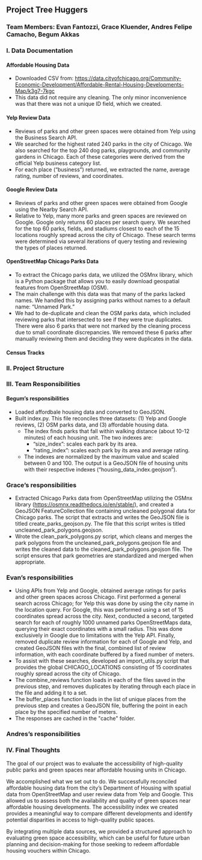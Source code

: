 ## Project Tree Huggers
### Team Members: Evan Fantozzi, Grace Kluender, Andres Felipe Camacho, Begum Akkas

### I. Data Documentation

#### Affordable Housing Data
- Downloaded CSV from: https://data.cityofchicago.org/Community-Economic-Development/Affordable-Rental-Housing-Developments-Map/k3g7-7kgc
- This data did not require any cleaning. The only minor inconvenience was that there was not a unique ID field, which we created. 

#### Yelp Review Data
- Reviews of parks and other green spaces were obtained from Yelp using the Business Search API. 
- We searched for the highest rated 240 parks in the city of Chicago. We also searched for the top 240 dog parks, playgrounds, and community gardens in Chicago. Each of these categories were derived from the official Yelp business category list.
- For each place (“business”) returned, we extracted the name, average rating, number of reviews, and coordinates.  

#### Google Review Data
- Reviews of parks and other green spaces were obtained from Google using the Nearby Search API.
- Relative to Yelp, many more parks and green spaces are reviewed on Google. 
Google only returns 60 places per search query. We searched for the top 60 parks, fields, and stadiums closest to each of the 15 locations roughly spread across the city of Chicago. These search terms were determined via several iterations of query testing and reviewing the types of places returned.

#### OpenStreetMap Chicago Parks Data
- To extract the Chicago parks data, we utilized the OSMnx library, which is a Python package that allows you to easily download geospatial features from OpenStreetMap (OSM).
- The main challenge with this data was that many of the parks lacked names. We handled this by assigning parks without names to a default name: “Unnamed Park.”
- We had to de-duplicate and clean the OSM parks data, which included reviewing parks that intersected to see if they were true duplicates. There were also 6 parks that were not marked by the cleaning process due to small coordinate discrepancies. We removed these 6 parks after manually reviewing them and deciding they were duplicates in the data.

#### Census Tracks


### II. Project Structure



### III. Team Responsibilities

#### Begum’s responsibilities
- Loaded affordbale housing data and converted to GeoJSON.
- Built index.py. This file reconciles three datasets: (1) Yelp and Google reviews, (2) OSM parks data, and (3) affordable housing data. 
    - The index finds parks that fall within walking distance (about 10-12 minutes) of each housing unit. The two indexes are:
        - “size_index”: scales each park by its area.
        - “rating_index”: scales each park by its area and average rating.
    - The indexes are normalized by the maximum value and scaled between 0 and 100. The output is a GeoJSON file of housing units with their respective indexes (“housing_data_index.geojson”).
     

### Grace’s responsibilities
- Extracted Chicago Parks data from OpenStreetMap utilizing the OSMnx library (https://osmnx.readthedocs.io/en/stable/), and created a GeoJSON FeatureCollection file containing uncleaned polygonal data for Chicago parks. The script that extracts and writes the GeoJSON file is titled create_parks_geojson.py. The file that this script writes is titled uncleaned_park_polygons.geojson.
- Wrote the clean_park_polygons.py script, which cleans and merges the park polygons from the uncleaned_park_polygons.geojson file and writes the cleaned data to the cleaned_park_polygons.geojson file. The script ensures that park geometries are standardized and merged when appropriate.

### Evan’s responsibilities
- Using APIs from Yelp and Google, obtained average ratings for parks and other green spaces across Chicago. First performed a general search across Chicago; for Yelp this was done by using the city name in the location query. For Google, this was performed using a set of 15 coordinates spread across the city. Next, conducted a second, targeted search for each of roughly 1000 unnamed parks OpenStreetMaps data, querying their exact coordinates with a small radius. This was done exclusively in Google due to limitations with the Yelp API. Finally, removed duplicate review information for each of Google and Yelp, and created GeoJSON files with the final, combined list of review information, with each coordinate buffered by a fixed number of meters.
- To assist with these searches, developed an import_utils.py script that provides the global CHICAGO_LOCATIONS consisting of 15 coordinates roughly spread across the city of Chicago.
- The combine_reviews function loads in each of the files saved in the previous step, and removes duplicates by iterating through each place in the file and adding it to a set.
- The buffer_places function loads in the list of unique places from the previous step and creates a GeoJSON file, buffering the point in each place by the specified number of meters. 
- The responses are cached in the "cache" folder. 



### Andres’s responsibilities



### IV. Final Thoughts

The goal of our project was to evaluate the accessibility of high-quality public parks and green spaces near affordable housing units in Chicago. 

We accomplished what we set out to do. We successfully reconciled affordable housing data from the city’s Department of Housing with spatial data from OpenStreetMap and user review data from Yelp and Google. This allowed us to assess both the availability and quality of green spaces near affordable housing developments. The accessibility index we created provides a meaningful way to compare different developments and identify potential disparities in access to high-quality public spaces.

By integrating multiple data sources, we provided a structured approach to evaluating green space accessibility, which can be useful for future urban planning and decision-making for those seeking to redeem affordable housing vouchers within Chicago.



